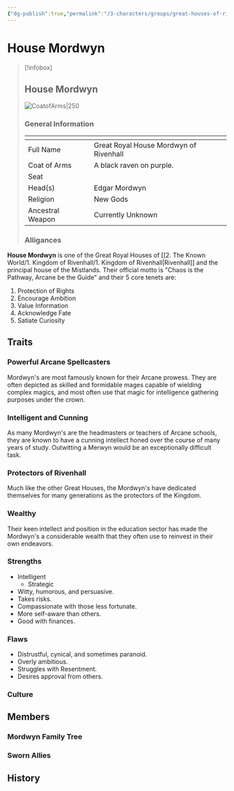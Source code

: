 ```yaml
---
{"dg-publish":true,"permalink":"/3-characters/groups/great-houses-of-rivenhall/house-mordwyn/house-mordwyn/"}
---
```


# House Mordwyn
> [!infobox] 
> ## House Mordwyn
> ![CoatofArms|250](https://i.imgur.com/Lcwyvn0.png)
> ### General Information
> <table><thead><tr><th colspan="2"></th></tr></thead><tbody><tr><td>Full Name</td><td>Great Royal House Mordwyn of Rivenhall</td></tr><tr><td>Coat of Arms</td><td>A black raven on purple. </td></tr><tr><td>Seat</td><td></td></tr><tr><td>Head(s)</td><td>Edgar Mordwyn</td></tr><tr><td>Religion</td><td> New Gods</td></tr><tr><td>Ancestral Weapon</td><td>Currently Unknown</td></tr></tbody></table>
><h3> Alligances </h3>

**House Mordwyn** is one of the Great Royal Houses of [[2. The Known World/1. Kingdom of Rivenhall/1. Kingdom of Rivenhall\|Rivenhall]] and the principal house of the Mistlands. Their official motto is "Chaos is the Pathway, Arcane be the Guide" and their 5 core tenets are: 
1. Protection of Rights
2. Encourage Ambition 
3. Value Information 
4. Acknowledge Fate
5. Satiate Curiosity

## Traits
### Powerful Arcane Spellcasters
Mordwyn's are most famously known for their Arcane prowess. They are often depicted as skilled and formidable mages capable of wielding complex magics, and most often use that magic for intelligence gathering purposes under the crown. 
### Intelligent and Cunning
As many Mordwyn's are the headmasters or teachers of Arcane schools, they are known to have a cunning intellect honed over the course of many years of study. Outwitting a Merwyn would be an exceptionally difficult task.
### Protectors of Rivenhall
Much like the other Great Houses, the Mordwyn's have dedicated themselves for many generations as the protectors of the Kingdom. 
### Wealthy
Their keen intellect and position in the education sector has made the Mordwyn's a considerable wealth that they often use to reinvest in their own endeavors. 

### Strengths
- Intelligent
	- Strategic 
- Witty, humorous, and persuasive.
- Takes risks.
- Compassionate with those less fortunate.
- More self-aware than others. 
- Good with finances. 

### Flaws
- Distrustful, cynical, and sometimes paranoid.
- Overly ambitious. 
- Struggles with Resentment. 
- Desires approval from others. 

### Culture

## Members
### Mordwyn Family Tree
### Sworn Allies

## History
